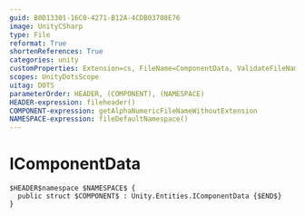 ```yaml
---
guid: B0D13301-16C0-4271-B12A-4CDB03708E76
image: UnityCSharp
type: File
reformat: True
shortenReferences: True
categories: unity
customProperties: Extension=cs, FileName=ComponentData, ValidateFileName=True
scopes: UnityDotsScope
uitag: DOTS
parameterOrder: HEADER, (COMPONENT), (NAMESPACE)
HEADER-expression: fileheader()
COMPONENT-expression: getAlphaNumericFileNameWithoutExtension
NAMESPACE-expression: fileDefaultNamespace()
---
```


# IComponentData

```
$HEADER$namespace $NAMESPACE$ {
  public struct $COMPONENT$ : Unity.Entities.IComponentData {$END$}
}
```
